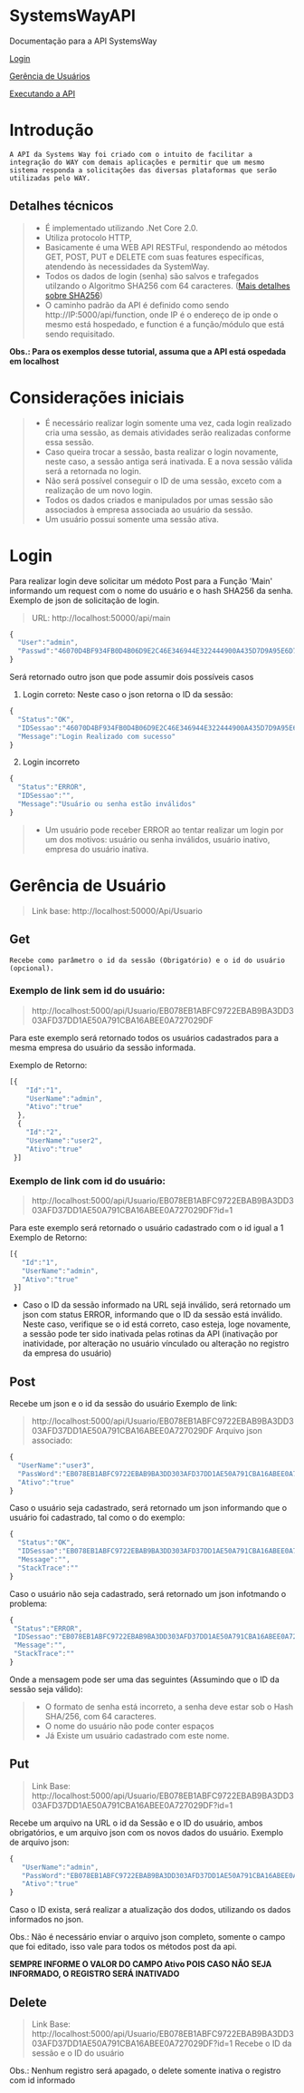 # SystemsWayAPI
Documentação para a API SystemsWay

[Login](https://github.com/SystemsWay/SystemsWayAPI/blob/master/README.md#login)

[Gerência de Usuários](https://github.com/SystemsWay/SystemsWayAPI/blob/master/README.md#ger%C3%AAncia-de-usu%C3%A1rio)

[Executando a API](https://github.com/SystemsWay/SystemsWayAPI/blob/master/InstalacaoAPI.md#systemswayapi)

# Introdução
	A API da Systems Way foi criado com o intuito de facilitar a integração do WAY com demais aplicações e permitir que um mesmo sistema responda a solicitações das diversas plataformas que serão utilizadas pelo WAY.
## Detalhes técnicos
  > * É implementado utilizando .Net Core 2.0.
  > * Utiliza protocolo HTTP,
  > * Basicamente é uma WEB API RESTFul, respondendo ao métodos GET, POST, PUT e DELETE com suas features específicas, atendendo às necessidades da SystemWay.
  > * Todos os dados de login (senha) são salvos e trafegados utilzando o Algoritmo SHA256 com 64 caracteres. ([Mais detalhes sobre SHA256](http://www.iwar.org.uk/comsec/resources/cipher/sha256-384-512.pdf))
  > * O caminho padrão da API é definido como sendo http://IP:5000/api/function, onde IP é o endereço de ip onde o mesmo está hospedado, e function é a função/módulo que está sendo requisitado.
  
**Obs.: Para os exemplos desse tutorial, assuma que a API está ospedada em localhost**

# Considerações iniciais
  > * É necessário realizar login somente uma vez, cada login realizado cria uma sessão, as demais atividades serão realizadas conforme essa sessão.
  > * Caso queira trocar a sessão, basta realizar o login novamente, neste caso, a sessão antiga será inativada. E a nova sessão válida será a retornada no login.
  > * Não será possível conseguir o ID de uma sessão, exceto com a realização de um novo login.
  > * Todos os dados criados e manipulados por umas sessão são associados à empresa associada ao usuário da sessão.
  > * Um usuário possui somente uma sessão ativa.
  
# Login
  Para realizar login deve solicitar um médoto Post para a Função 'Main' informando um request com o nome do usuário e o hash SHA256 da senha.
  Exemplo de json de solicitação de login.
  >URL: http://localhost:50000/api/main
  ```javascript
  {
    "User":"admin",
    "Passwd":"46070D4BF934FB0D4B06D9E2C46E346944E322444900A435D7D9A95E6D7435F5"
  }
  ```
  Será retornado outro json que pode assumir dois possíveis casos
  1. Login correto:
  Neste caso o json retorna o ID da sessão:
  ```javascript
  {
    "Status":"OK",
    "IDSessao":"46070D4BF934FB0D4B06D9E2C46E346944E322444900A435D7D9A95E6D7435F5",
    "Message":"Login Realizado com sucesso"
  }
  ```
  2. Login incorreto
  ```javascript
  {
    "Status":"ERROR",
    "IDSessao":"",
    "Message":"Usuário ou senha estão inválidos"
  }
  ```
  > * Um usuário pode receber ERROR ao tentar realizar um login por um dos motivos: usuário ou senha inválidos, usuário inativo, empresa do usuário inativa.

# Gerência de Usuário
> Link base: http://localhost:50000/Api/Usuario
## Get
	Recebe como parâmetro o id da sessão (Obrigatório) e o id do usuário (opcional).
### Exemplo de link sem id do usuário:
> http://localhost:5000/api/Usuario/EB078EB1ABFC9722EBAB9BA3DD303AFD37DD1AE50A791CBA16ABEE0A727029DF

Para este exemplo será retornado todos os usuários cadastrados para a mesma empresa do usuário da sessão informada.
	
Exemplo de Retorno:
```javascript
[{
    "Id":"1",
    "UserName":"admin",
    "Ativo":"true"
  },
  {
    "Id":"2",
    "UserName":"user2",
    "Ativo":"true"
 }]
 ```
 ### Exemplo de link com id do usuário:
 > http://localhost:5000/api/Usuario/EB078EB1ABFC9722EBAB9BA3DD303AFD37DD1AE50A791CBA16ABEE0A727029DF?id=1
 
 Para este exemplo será retornado o usuário cadastrado com o id igual a 1
 Exemplo de Retorno:
 ```javascript
[{
    "Id":"1",
    "UserName":"admin",
    "Ativo":"true"
  }]
 ```
 * Caso o ID da sessão informado na URL sejá inválido, será retornado um json com status ERROR, informando que o ID da sessão está inválido. Neste caso, verifique se o id está correto, caso esteja, loge novamente, a sessão pode ter sido inativada pelas rotinas da API (inativação por inatividade, por alteração no usuário vínculado ou alteração no registro da empresa do usuário)
 
 ## Post
 Recebe um json e o id da sessão do usuário
 Exemplo de link:
 > http://localhost:5000/api/Usuario/EB078EB1ABFC9722EBAB9BA3DD303AFD37DD1AE50A791CBA16ABEE0A727029DF
 Arquivo json associado:
  ```javascript
{
    "UserName":"user3",
    "PassWord":"EB078EB1ABFC9722EBAB9BA3DD303AFD37DD1AE50A791CBA16ABEE0A727029DF",
    "Ativo":"true"
 }
 ```
 Caso o usuário seja cadastrado, será retornado um json informando que o usuário foi cadastrado, tal como o do exemplo:
  ```javascript
{
    "Status":"OK",
    "IDSessao":"EB078EB1ABFC9722EBAB9BA3DD303AFD37DD1AE50A791CBA16ABEE0A727029DF",
    "Message":"",
    "StackTrace":""
 }
 ```
 Caso o usuário não seja cadastrado, será retornado um json infotmando o problema:
   ```javascript
{
    "Status":"ERROR",
    "IDSessao":"EB078EB1ABFC9722EBAB9BA3DD303AFD37DD1AE50A791CBA16ABEE0A727029DF",
    "Message":"",
    "StackTrace":""
 }
 ```
 Onde a mensagem pode ser uma das seguintes (Assumindo que o ID da sessão seja válido):
 > * O formato de senha está incorreto, a senha deve estar sob o Hash SHA/256, com 64 caracteres.
 > * O nome do usuário não pode conter espaços
 > * Já Existe um usuário cadastrado com este nome.
 
 ## Put
 > Link Base: http://localhost:5000/api/Usuario/EB078EB1ABFC9722EBAB9BA3DD303AFD37DD1AE50A791CBA16ABEE0A727029DF?id=1
 
 Recebe um arquivo na URL o id da Sessão e o ID do usuário, ambos obrigatórios, e um arquivo json com os novos dados do usuário.
 Exemplo de arquivo json:
 
 ```javascript
{
    "UserName":"admin",
    "PassWord":"EB078EB1ABFC9722EBAB9BA3DD303AFD37DD1AE50A791CBA16ABEE0A727029DF",
    "Ativo":"true"
 }
 ```
Caso o ID exista, será realizar a atualização dos dodos, utilizando os dados informados no json.

Obs.: Não é necessário enviar o arquivo json completo, somente o campo que foi editado, isso vale para todos os métodos post da api. 

**SEMPRE INFORME O VALOR DO CAMPO Ativo POIS CASO NÃO SEJA INFORMADO, O REGISTRO SERÁ INATIVADO**

## Delete
> Link Base: http://localhost:5000/api/Usuario/EB078EB1ABFC9722EBAB9BA3DD303AFD37DD1AE50A791CBA16ABEE0A727029DF?id=1
Recebe o ID da sessão e o ID do usuário

Obs.: Nenhum registro será apagado, o delete somente inativa o registro com id informado
